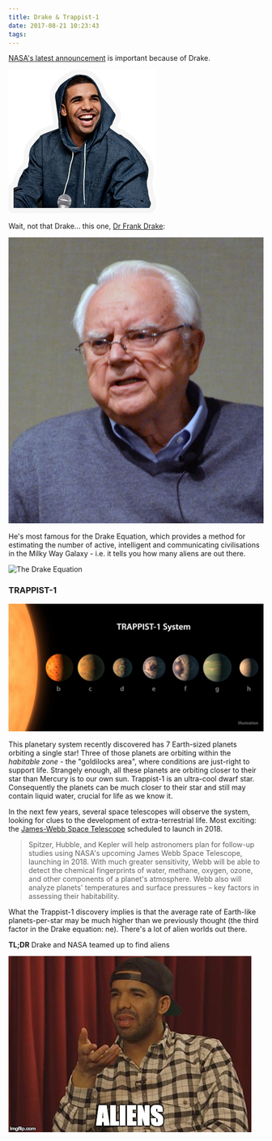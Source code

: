```yaml
---
title: Drake & Trappist-1
date: 2017-08-21 10:23:43
tags:
---
```


[NASA's latest announcement](https://www.nasa.gov/press-release/nasa-telescope-reveals-largest-batch-of-earth-size-habitable-zone-planets-around) is important because of Drake.

![drake-email-smile1](/images/drake/drake-email-smile1.png)

Wait, not that Drake... this one, [Dr Frank Drake](https://en.wikipedia.org/wiki/Drake_equation):

![Dr._Frank_Drake](/images/drake/Dr._Frank_Drake.jpg)

He's most famous for the Drake Equation, which provides a method for estimating the number of active, intelligent and communicating civilisations in the Milky Way Galaxy - i.e. it tells you how many aliens are out there.

![The Drake Equation](/images/drake/drake-equation.svg)

### TRAPPIST-1

![trappist-system-1](/images/drake/trappist-system-1.jpg)

This planetary system recently discovered has 7 Earth-sized planets orbiting a single star! Three of those planets are orbiting within the *habitable zone* - the "goldilocks area", where conditions are just-right to support life. Strangely enough, all these planets are orbiting closer to their star than Mercury is to our own sun. Trappist-1 is an ultra-cool dwarf star. Consequently the planets can be much closer to their star and still may contain liquid water, crucial for life as we know it. 

In the next few years, several space telescopes will observe the system, looking for clues to the development of extra-terrestrial life. Most exciting: the [James-Webb Space Telescope](https://jwst.nasa.gov/) scheduled to launch in 2018.

> Spitzer, Hubble, and Kepler will help astronomers plan for follow-up studies using NASA's upcoming James Webb Space Telescope, launching in 2018. With much greater sensitivity, Webb will be able to detect the chemical fingerprints of water, methane, oxygen, ozone, and other components of a planet's atmosphere. Webb also will analyze planets' temperatures and surface pressures – key factors in assessing their habitability.


What the Trappist-1 discovery implies is that the average rate of Earth-like planets-per-star may be much higher than we previously thought (the third factor in the Drake equation: ne). There's a lot of alien worlds out there.

**TL;DR**
Drake and NASA teamed up to find aliens

![drake_aliens](/images/drake/drake_aliens.jpg)